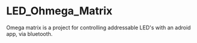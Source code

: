 # LED_Ohmega_Matrix
Omega matrix is a project for controlling addressable LED's with
an adroid app, via bluetooth.
